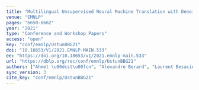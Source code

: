 ```yaml
---
title: "Multilingual Unsupervised Neural Machine Translation with Denoising Adapters."
venue: "EMNLP"
pages: "6650-6662"
year: "2021"
type: "Conference and Workshop Papers"
access: "open"
key: "conf/emnlp/UstunBBG21"
doi: "10.18653/V1/2021.EMNLP-MAIN.533"
ee: "https://doi.org/10.18653/v1/2021.emnlp-main.533"
url: "https://dblp.org/rec/conf/emnlp/UstunBBG21"
authors: ["Ahmet \u00dcst\u00fcn", "Alexandre Berard", "Laurent Besacier", "Matthias Gall\u00e9"]
sync_version: 3
cite_key: "conf/emnlp/UstunBBG21"
---
```

